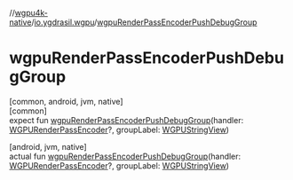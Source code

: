 //[wgpu4k-native](../../index.md)/[io.ygdrasil.wgpu](index.md)/[wgpuRenderPassEncoderPushDebugGroup](wgpu-render-pass-encoder-push-debug-group.md)

# wgpuRenderPassEncoderPushDebugGroup

[common, android, jvm, native]\
[common]\
expect fun [wgpuRenderPassEncoderPushDebugGroup](wgpu-render-pass-encoder-push-debug-group.md)(handler: [WGPURenderPassEncoder](-w-g-p-u-render-pass-encoder/index.md)?, groupLabel: [WGPUStringView](-w-g-p-u-string-view/index.md))

[android, jvm, native]\
actual fun [wgpuRenderPassEncoderPushDebugGroup](wgpu-render-pass-encoder-push-debug-group.md)(handler: [WGPURenderPassEncoder](-w-g-p-u-render-pass-encoder/index.md)?, groupLabel: [WGPUStringView](-w-g-p-u-string-view/index.md))